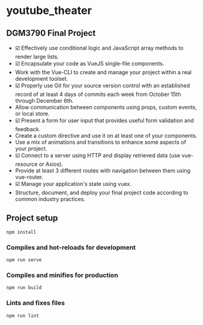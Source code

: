 # youtube_theater
## DGM3790 Final Project
- :ballot_box_with_check: Effectively use conditional logic and JavaScript array methods to render large lists.
- :ballot_box_with_check: Encapsulate your code as VueJS single-file components.
- Work with the Vue-CLI to create and manage your project within a real development toolset.
- :ballot_box_with_check: Properly use Git for your source version control with an established record of at least 4 days of commits each week from October 15th through December 6th.
- Allow communication between components using props, custom events, or local store.
- :ballot_box_with_check: Present a form for user input that provides useful form validation and feedback.
- Create a custom directive and use it on at least one of your components.
- Use a mix of animations and transitions to enhance some aspects of your project.
- :ballot_box_with_check: Connect to a server using HTTP and display retrieved data (use vue-resource or Axios).
- Provide at least 3 different routes with navigation between them using vue-router.
- :ballot_box_with_check: Manage your application's state using vuex.
- Structure, document, and deploy your final project code according to common industry practices.
## Project setup
```
npm install
```

### Compiles and hot-reloads for development
```
npm run serve
```

### Compiles and minifies for production
```
npm run build
```

### Lints and fixes files
```
npm run lint
```
